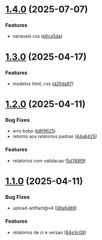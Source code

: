 # [1.4.0](https://github.com/Dotter-Brasil/modelo-ci-cd-versionamento/compare/v1.3.0...v1.4.0) (2025-07-07)


### Features

* variaveis css ([e6ca5da](https://github.com/Dotter-Brasil/modelo-ci-cd-versionamento/commit/e6ca5da0c8e980554507999c3d3efd4c436635c9))

# [1.3.0](https://github.com/Dotter-Brasil/modelo-ci-cd-versionamento/compare/v1.2.0...v1.3.0) (2025-04-17)


### Features

* modelos html, css ([d26da97](https://github.com/Dotter-Brasil/modelo-ci-cd-versionamento/commit/d26da976277be4283b010c9b9cffc7626f558adb))

# [1.2.0](https://github.com/Dotter-Brasil/demo-repository/compare/v1.1.0...v1.2.0) (2025-04-11)


### Bug Fixes

* erro bobo ([b8f9625](https://github.com/Dotter-Brasil/demo-repository/commit/b8f9625a1d3e13749016c3aca05662e108bfa413))
* retorno  aos relatorios padrao ([44a6425](https://github.com/Dotter-Brasil/demo-repository/commit/44a6425446a20d1e1cb8a02553d089d34da52482))


### Features

* relatorios com validacao ([5d768f9](https://github.com/Dotter-Brasil/demo-repository/commit/5d768f91a5afc30f316a49e802ae4248b7bc0228))

# [1.1.0](https://github.com/Dotter-Brasil/demo-repository/compare/v1.0.0...v1.1.0) (2025-04-11)


### Bug Fixes

* upload-artifact@v4 ([06a6d89](https://github.com/Dotter-Brasil/demo-repository/commit/06a6d895f06e0c3288008b56bbe6e65635fdfad4))


### Features

* relatorios de ci e versao ([84e3c08](https://github.com/Dotter-Brasil/demo-repository/commit/84e3c08cda080e90af99ac6ac9bcd993b5604711))
